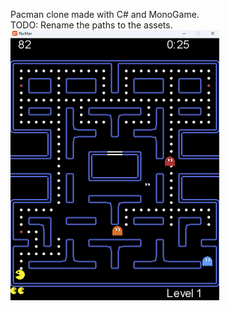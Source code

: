Pacman clone made with C# and MonoGame.<br />
TODO: Rename the paths to the assets.<br />
<img src="ScreenShot/pacman_ss.png" width="336" height="432"/>
